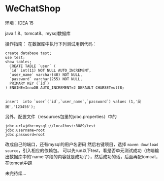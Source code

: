 # WeChatShop
环境：IDEA 15

java 1.8、tomcat8、mysql数据库

操作指南：
在数据库中执行下列测试用例代码：

```
create database test;
use test;
show tables;
  CREATE TABLE `user` (  
  `id` int(11) NOT NULL AUTO_INCREMENT,  
  `user_name` varchar(40) NOT NULL,  
  `password` varchar(255) NOT NULL,  
  PRIMARY KEY (`id`)  
) ENGINE=InnoDB AUTO_INCREMENT=2 DEFAULT CHARSET=utf8;  


insert  into `user`(`id`,`user_name`,`password`) values (1,'吴渊','123456'); 

```

另外，配置文件（resources包里的jobc.properties）中的
```
jdbc.url=jdbc:mysql://localhost:8889/test 
jdbc.username=root
jdbc.password=root
```
改成自己的端口，还有mysql的用户名密码
然后右键项目，选择 `maven download source`，引入相应的依赖包。
可以先run以下test，看是否单元测试成功（终端输出数据库中的'name'字段的内容就是成功了），然后成功的话，后面再配tomcat，在tomcat中跑

未完待续...



